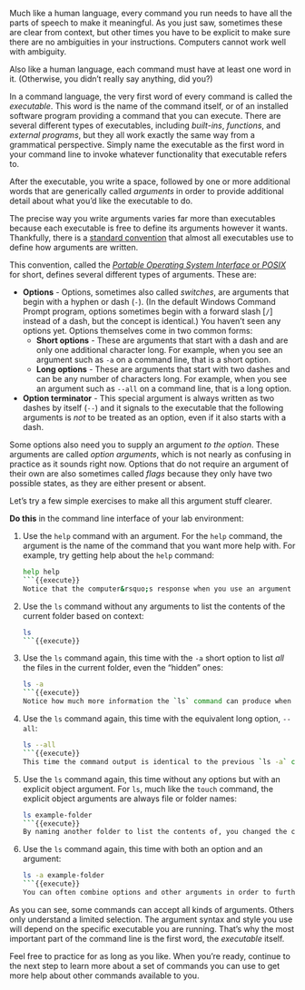 Much like a human language, every command you run needs to have all the parts of speech to make it meaningful. As you just saw, sometimes these are clear from context, but other times you have to be explicit to make sure there are no ambiguities in your instructions. Computers cannot work well with ambiguity.

Also like a human language, each command must have at least one word in it. (Otherwise, you didn&rsquo;t really say anything, did you?)

In a command language, the very first word of every command is called the *executable*. This word is the name of the command itself, or of an installed software program providing a command that you can execute. There are several different types of executables, including *built-ins*, *functions*, and *external programs*, but they all work exactly the same way from a grammatical perspective. Simply name the executable as the first word in your command line to invoke whatever functionality that executable refers to.

After the executable, you write a space, followed by one or more additional words that are generically called *arguments* in order to provide additional detail about what you&rsquo;d like the executable to do.

The precise way you write arguments varies far more than executables because each executable is free to define its arguments however it wants. Thankfully, there is a [standard convention](https://www.gnu.org/software/libc/manual/html_node/Argument-Syntax.html) that almost all executables use to define how arguments are written.

This convention, called the [*Portable Operating System Interface* or *POSIX*](https://en.wikipedia.org/wiki/POSIX) for short, defines several different types of arguments. These are:

* **Options** - Options, sometimes also called *switches*, are arguments that begin with a hyphen or dash (`-`). (In the default Windows Command Prompt program, options sometimes begin with a forward slash [`/`] instead of a dash, but the concept is identical.) You haven&rsquo;t seen any options yet. Options themselves come in two common forms:
    * **Short options** - These are arguments that start with a dash and are only one additional character long. For example, when you see an argument such as `-a` on a command line, that is a short option.
    * **Long options** - These are arguments that start with two dashes and can be any number of characters long. For example, when you see an argument such as `--all` on a command line, that is a long option.
* **Option terminator** - This special argument is always written as two dashes by itself (`--`) and it signals to the executable that the following arguments is *not* to be treated as an option, even if it also starts with a dash.

Some options also need you to supply an argument *to the option*. These arguments are called *option arguments*, which is not nearly as confusing in practice as it sounds right now. Options that do not require an argument of their own are also sometimes called *flags* because they only have two possible states, as they are either present or absent.

Let&rsquo;s try a few simple exercises to make all this argument stuff clearer.

**Do this** in the command line interface of your lab environment:

1. Use the `help` command with an argument. For the `help` command, the argument is the name of the command that you want more help with. For example, try getting help about the `help` command:
    ```sh
    help help
    ```{{execute}}
    Notice that the computer&rsquo;s response when you use an argument here is very different from when you do not.
1. Use the `ls` command without any arguments to list the contents of the current folder based on context:
    ```sh
    ls
    ```{{execute}}
1. Use the `ls` command again, this time with the `-a` short option to list *all* the files in the current folder, even the &ldquo;hidden&rdquo; ones:
    ```sh
    ls -a
    ```{{execute}}
    Notice how much more information the `ls` command can produce when you tweak its behavior using the `-a` option. We&rsquo;ll discuss files (and hidden files) more in an upcoming module, so for now just take note of how the same command used with different arguments can produce very different results.
1. Use the `ls` command again, this time with the equivalent long option, `--all`:
    ```sh
    ls --all
    ```{{execute}}
    This time the command output is identical to the previous `ls -a` command because the `ls` command defines its `--all` long option as a synonym, or *alias*, of its `-a` short option:
1. Use the `ls` command again, this time without any options but with an explicit object argument. For `ls`, much like the `touch` command, the explicit object arguments are always file or folder names:
    ```sh
    ls example-folder
    ```{{execute}}
    By naming another folder to list the contents of, you changed the context of the `ls` command&rsquo;s operation. Instead of listing the contents &ldquo;here&rdquo; (wherever &ldquo;here&rdquo;) is, you listed the contents of a specific other place (a different folder) elsewhere on your computer.
1. Use the `ls` command again, this time with both an option and an argument:
    ```sh
    ls -a example-folder
    ```{{execute}}
    You can often combine options and other arguments in order to further customize the behavior and context of each command. More on that in a moment.

As you can see, some commands can accept all kinds of arguments. Others only understand a limited selection. The argument syntax and style you use will depend on the specific executable you are running. That&rsquo;s why the most important part of the command line is the first word, the *executable* itself.

Feel free to practice for as long as you like. When you&rsquo;re ready, continue to the next step to learn more about a set of commands you can use to get more help about other commands available to you.

